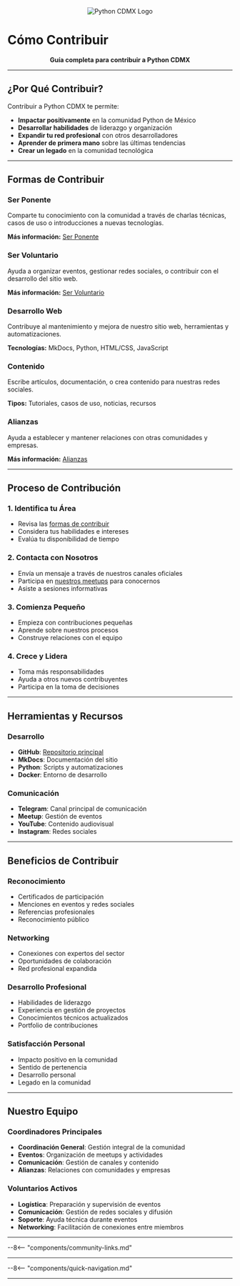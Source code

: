<div align="center">
  <img src="/images/logo.png" alt="Python CDMX Logo">
</div>

# Cómo Contribuir <i class="fas fa-hands-helping"></i>

<div align="center">
  <b>Guía completa para contribuir a Python CDMX</b>
</div>

---

## <i class="fas fa-heart"></i> ¿Por Qué Contribuir?

Contribuir a Python CDMX te permite:

- **Impactar positivamente** en la comunidad Python de México
- **Desarrollar habilidades** de liderazgo y organización
- **Expandir tu red profesional** con otros desarrolladores
- **Aprender de primera mano** sobre las últimas tendencias
- **Crear un legado** en la comunidad tecnológica

---

## <i class="fas fa-route"></i> Formas de Contribuir

### <i class="fas fa-microphone"></i> Ser Ponente

Comparte tu conocimiento con la comunidad a través de charlas técnicas, casos de uso o introducciones a nuevas tecnologías.

**Más información:** [Ser Ponente](ponentes.md)

### <i class="fas fa-hands-helping"></i> Ser Voluntario

Ayuda a organizar eventos, gestionar redes sociales, o contribuir con el desarrollo del sitio web.

**Más información:** [Ser Voluntario](voluntarios.md)

### <i class="fas fa-code"></i> Desarrollo Web

Contribuye al mantenimiento y mejora de nuestro sitio web, herramientas y automatizaciones.

**Tecnologías:** MkDocs, Python, HTML/CSS, JavaScript

### <i class="fas fa-share-alt"></i> Contenido

Escribe artículos, documentación, o crea contenido para nuestras redes sociales.

**Tipos:** Tutoriales, casos de uso, noticias, recursos

### <i class="fas fa-handshake"></i> Alianzas

Ayuda a establecer y mantener relaciones con otras comunidades y empresas.

**Más información:** [Alianzas](alianzas.md)

---

## <i class="fas fa-clipboard-list"></i> Proceso de Contribución

### 1. <i class="fas fa-search"></i> Identifica tu Área

- Revisa las [formas de contribuir](#formas-de-contribuir)
- Considera tus habilidades e intereses
- Evalúa tu disponibilidad de tiempo

### 2. <i class="fas fa-comments"></i> Contacta con Nosotros

- Envía un mensaje a través de nuestros canales oficiales
- Participa en [nuestros meetups](../meetups/index.md) para conocernos
- Asiste a sesiones informativas

### 3. <i class="fas fa-rocket"></i> Comienza Pequeño

- Empieza con contribuciones pequeñas
- Aprende sobre nuestros procesos
- Construye relaciones con el equipo

### 4. <i class="fas fa-star"></i> Crece y Lidera

- Toma más responsabilidades
- Ayuda a otros nuevos contribuyentes
- Participa en la toma de decisiones

---

## <i class="fas fa-tools"></i> Herramientas y Recursos

### <i class="fas fa-code"></i> Desarrollo

- **GitHub**: [Repositorio principal](https://github.com/PythonMexico/pythonCDMX)
- **MkDocs**: Documentación del sitio
- **Python**: Scripts y automatizaciones
- **Docker**: Entorno de desarrollo

### <i class="fas fa-share-alt"></i> Comunicación

- **Telegram**: Canal principal de comunicación
- **Meetup**: Gestión de eventos
- **YouTube**: Contenido audiovisual
- **Instagram**: Redes sociales

---

## <i class="fas fa-gift"></i> Beneficios de Contribuir

### <i class="fas fa-certificate"></i> Reconocimiento

- Certificados de participación
- Menciones en eventos y redes sociales
- Referencias profesionales
- Reconocimiento público

### <i class="fas fa-network-wired"></i> Networking

- Conexiones con expertos del sector
- Oportunidades de colaboración
- Red profesional expandida

### <i class="fas fa-graduation-cap"></i> Desarrollo Profesional

- Habilidades de liderazgo
- Experiencia en gestión de proyectos
- Conocimientos técnicos actualizados
- Portfolio de contribuciones

### <i class="fas fa-heart"></i> Satisfacción Personal

- Impacto positivo en la comunidad
- Sentido de pertenencia
- Desarrollo personal
- Legado en la comunidad

---

## <i class="fas fa-users"></i> Nuestro Equipo

### <i class="fas fa-star"></i> Coordinadores Principales

- **Coordinación General**: Gestión integral de la comunidad
- **Eventos**: Organización de meetups y actividades
- **Comunicación**: Gestión de canales y contenido
- **Alianzas**: Relaciones con comunidades y empresas

### <i class="fas fa-users"></i> Voluntarios Activos

- **Logística**: Preparación y supervisión de eventos
- **Comunicación**: Gestión de redes sociales y difusión
- **Soporte**: Ayuda técnica durante eventos
- **Networking**: Facilitación de conexiones entre miembros

---

--8<-- "components/community-links.md"

---

--8<-- "components/quick-navigation.md"

---
